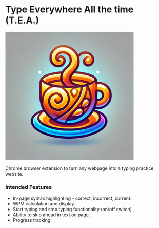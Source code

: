 # Type Everywhere All the time (T.E.A.)

<img src="./assets/tea.webp" width="400">

Chrome browser extension to turn any webpage into a typing practice website.

### Intended Features

- In-page syntax highlighting - correct, incorrect, current.
- WPM calculation and display.
- Start typing and stop typing functionality (on/off switch)
- Ability to skip ahead in text on page.
- Progress tracking.
